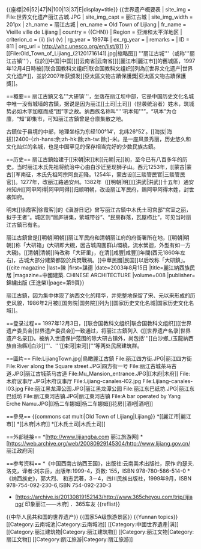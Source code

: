 {{座標|26|52|47|N|100|13|37|E|display=title}}
{{世界遗产概要表
| site_img = File:世界文化遗产丽江古城.JPG
| site_img_capt = 丽江古城
| site_img_width = 201px
| zh_name = 丽江古城
| en_name = Old Town of Lijiang
| fr_name = Vieille ville de Lijiang
| country = {{CHN}}
| Region = 亚洲和太平洋地区
| criterion_c = (ii) (iv) (v)
| rg_year = 1997年
| ex_rg_year = 
| remarks = 
| ID = 811
| org_url = http://whc.unesco.org/en/list/811
}}
[[File:Old_Town_of_Lijiang_(21201716141).jpg|缩略图]]
'''丽江古城'''（或称'''丽江古镇'''），位於[[中国|中国]][[云南省|云南省]][[麗江市|麗江市]]的舊城區，1997年12月4日時被[[联合国教科文组织|联合国教科文组织]]列為[[世界文化遗产|世界文化遗产]]，並於2007年获颁发[[亞太區文物古蹟保護獎|亞太區文物古蹟保護獎]]。

==概要==
丽江古鎮又名'''大研镇'''，坐落在丽江坝中部，它是中国历史文化名城中唯一没有城墙的古鎮，据说是因为丽江[[土司|土司]]（世袭统治者）姓木，筑城势必如木字加框而成“困”字之故。纳西族名称叫“'''巩本知'''”，“巩本”为仓廪，“知”即集市，可知丽江古鎮曾是仓廪集散之地。

古鎮位于县境的中部，地理坐标为东经100°14′，北纬26°52′。[[海拔|海拔]]2400-{zh-hans:余;zh-hk:餘;zh-tw:餘;}-米。是一座风景秀丽，历史悠久和文化灿烂的名城，也是中国罕见的保存相当完好的少数民族古鎮。

==历史==
丽江古鎮始建于[[宋朝|宋]]末[[元朝|元]]初，至今已有八百多年的历史。当时丽江木氏先祖将统治中心由白沙迁至现狮子山。西元1253年，[[蒙古|蒙古]]军南征，木氏先祖阿宗阿良迎降。1254年，蒙古设[[三赕管民官|三赕管民官]]。1277年，改丽江路通安州。1382年（[[明朝|明]][[洪武|洪武]]十五年）通安州知州[[阿甲阿得|阿甲阿得]]归顺明朝，改设丽江军民府，赐阿甲阿得木姓，封世袭知府。

明末[[徐霞客|徐霞客]]的《滇游日记》曾写丽江古鎮中木氏土司宫邸“宫室之丽，拟于王者”。城区则“居庐骈集，萦城带谷”、“民房群落，瓦屋栉比”，可见当时丽江古鎮已有名。

丽江古鎮曾是[[明朝|明朝]]丽江军民府和清朝丽江府的府衙署所在地，[[明朝|明朝]]称「大研箱」(大研即大硯，因古城周圍群山環繞，流水縈迴，外型有如一方大硯)。[[清朝|清朝]]時改称「大研里」，在清[[咸豐|咸豐]]年間(西元1860年左右)，古城大部分建築都毀於兵燹戰禍。[[中華民國|民国]]以后改称「大研鎮」。<ref>{{cite magazine |last=陳 |first=謀德 |date=2003年8月15日 |title=麗江納西族民居 |magazine=中國建築. CHINESE ARCHITECTURE |volume=008 |publisher=錦繡出版 (王進榮)|page=第9頁}}</ref>

丽江古鎮，因为集中体现了纳西文化的精华，并完整地保留了宋、元以来形成的历史风貌，1986年2月被[[国务院|国务院]]列为[[国家历史文化名城|国家历史文化名城]]。

==登录过程==
1997年12月3日，[[联合国教科文组织|联合国教科文组织]][[世界遗产委员会|世界遗产委员会]]一致通过，将丽江古鎮列入《[[世界遗产名录|世界遗产名录]]》。被纳入世遗保护范围的除大研古镇外，尚包括'''[[白沙鄉_(玉龍納西族自治縣)|白沙]]'''、'''[[束河|束河]]'''等两处民居建筑群。

==圖片==
<gallery>
File:LijiangTown.jpg|鳥瞰麗江古鎮
File:丽江四方街.JPG|丽江四方街
File:River along the Square street.JPG|四方街一号
File:丽江古城茶马古道.JPG|丽江古城茶马古道
File:Mu_Mansion_entrance.JPG|[[木府|木府]]
File:木府议事厅.JPG|木府议事厅
File:Lijiang-canales-l02.jpg
File:Lijiang-canales-l03.jpg
File:丽江黑龙潭公园.JPG|丽江黑龙潭公园
File:丽江东巴纸坊.JPG|丽江东巴纸坊
File:丽江束河古镇.JPG|丽江束河古镇
File:A bar operated by Yang Erche Namu.JPG|[[杨二车娜姆|杨二车娜姆]]花房[[酒吧|酒吧]]
</gallery>

==參見==
{{commons cat multi|Old Town of Lijiang|Lijiang}}
*[[麗江市|麗江市]]
*[[木府|木府]]
*[[木氏土司|木氏土司]]

==外部链接==
*[http://www.lijiangba.com 丽江旅游网]
*[https://web.archive.org/web/20080929145304/http://www.lijiang.gov.cn/ 丽江政府网]

==参考资料==
*《中国西南古纳西王国》，出版社:云南美术出版社，原作:约瑟夫.洛克，译者:刘宗岳，出版年:1999-4，页数: 155，ISBN 978-780-586-514-0
*《纳西族史》，郭大烈、 和志武著，3－4，四川民族出版社，1999年9月，ISBN 978-754-092-230-6,ISBN 754-092-230-3
* [https://archive.is/20130819152143/http://www.365cheyou.com/trip/lijiang/ 印象丽江——木府] ．365车友
{{reflist}}

{{中华人民共和国的世界遗产}}
{{国家5A级旅游景区}}
{{Yunnan topics}}
[[Category:云南城池|Category:云南城池]]
[[Category:中國世界遺產|滇]]
[[Category:丽江建筑物|Category:丽江建筑物]]
[[Category:丽江文物|Category:丽江文物]]
[[Category:丽江旅游|Category:丽江旅游]]